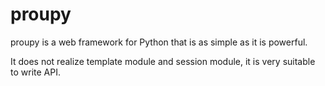 proupy
======

proupy is a web framework for Python that is as simple as it is powerful.

It does not realize template module and session module, it is very suitable to write API.
